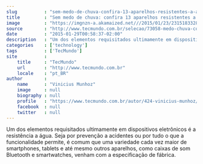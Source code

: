 ```yaml
---
slug          : "sem-medo-de-chuva-confira-13-aparelhos-resistentes-a-agua"
title         : "Sem medo de chuva: confira 13 aparelhos resistentes a água"
image         : "https://imgnzn-a.akamaized.net///2015/01/23/23151833289446-t1200x480.jpg"
source        : "http://www.tecmundo.com.br/selecao/73058-medo-chuva-confira-13-aparelhos-resistentes-agua.htm"
date          : "2015-01-29T00:58:37-02:00"
description   : "Um dos elementos requisitados ultimamente em dispositivos eletrônicos é a resistência a água. Seja por prevenção a acidentes ou por tudo o que a funcionalidade permite, é comum que uma variedade cada vez maior de smartphones, tablets e até mesmo outros aparelhos, como caixas de som Bluetooth e smartwatches, venham com a especificação de fábrica."
categories    : ['technology']
tags          : ['TecMundo']
site          :
    title     : "TecMundo"
    url       : "http://www.tecmundo.com.br"
    locale    : "pt_BR"
author        :
    name      : "Vinicius Munhoz"
    image     : null
    biography : null
    profile   : "https://www.tecmundo.com.br/autor/424-vinicius-munhoz/"
    facebook  : null
    twitter   : null
---
```


Um dos elementos requisitados ultimamente em dispositivos eletrônicos é a resistência a água. Seja por prevenção a acidentes ou por tudo o que a funcionalidade permite, é comum que uma variedade cada vez maior de smartphones, tablets e até mesmo outros aparelhos, como caixas de som Bluetooth e smartwatches, venham com a especificação de fábrica.
